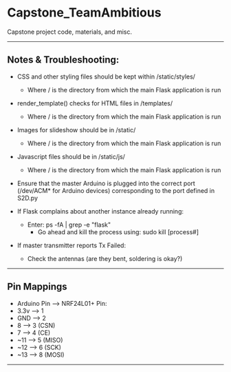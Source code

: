 # Capstone_TeamAmbitious
Capstone project code, materials, and misc.

-------------------------------------------------------------------------
Notes & Troubleshooting: 
-------------------------

- CSS and other styling files should be kept within /static/styles/ 
  - Where / is the directory from which the main Flask application is run
- render_template() checks for HTML files in /templates/
  - Where / is the directory from which the main Flask application is run
- Images for slideshow should be in /static/
  - Where / is the directory from which the main Flask application is run
- Javascript files should be in /static/js/
  - Where / is the directory from which the main Flask application is run
  
- Ensure that the master Arduino is plugged into the correct port (/dev/ACM* for Arduino devices) corresponding to the port defined in S2D.py


- If Flask complains about another instance already running:
  - Enter: ps -fA | grep -e "flask" 
     - Go ahead and kill the process using: sudo kill [process#]



- If master transmitter reports Tx Failed:
  - Check the antennas (are they bent, soldering is okay?)

-------------------------------------------------------------------------
Pin Mappings
------------  

- Arduino Pin --> NRF24L01+ Pin:  
 - 3.3v --> 1
 - GND --> 2
 - 8 --> 3 (CSN)
 - 7 --> 4 (CE)
 - ~11 --> 5 (MISO)
 - ~12 --> 6 (SCK)
 - ~13 --> 8 (MOSI)
 
 
  
  
-------------------------------------------------------------------------

